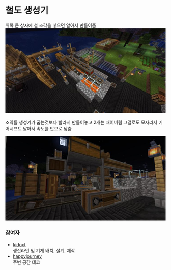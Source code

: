 # 철도 생성기

위쪽 큰 상자에 철 조각을 넣으면 알아서 만들어줌
![asdf](../../asset/systems/rail_generator/main.jpg)

조약돌 생성기가 굽는것보다 빨라서 만들어놓고 2개는 때어버림
그걸로도 모자라서 기어시프트 달아서 속도를 반으로 낮춤

![asdf](../../asset/systems/rail_generator/sub1.jpg)

### 참여자
<!-- player_desc_open -->
- [kidoxt](../members/kidoxt.md)  
생산라인 및 기계 배치, 설계, 제작
- [happyjourney](../members/happyjourney.md)  
주변 공간 데코
<!-- player_desc_close-->